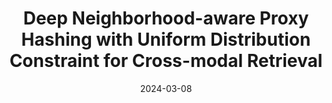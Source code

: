 ---
title: "Deep Neighborhood-aware Proxy Hashing with Uniform Distribution Constraint for Cross-modal Retrieval"
collection: publications
category: manuscripts
permalink: /publication/2024-03-08-paper-title-number-3
date: 2024-03-08
venue: 'TOMM'
paperurl: 'https://dl.acm.org/doi/10.1145/3643639'
citation: 'Y. Huo, Q. Qin, J. Dai, W. Zhang, L. Huang, and C. Wang. "Deep Neighborhood-aware Proxy Hashing with Uniform Distribution Constraint for Cross-modal Retrieval," ACM Transactions on Multimedia Computing, Communications and Applications, 20, 6, Article 169, Pages 1 - 23, doi: https://doi.org/10.1145/3643639'
---